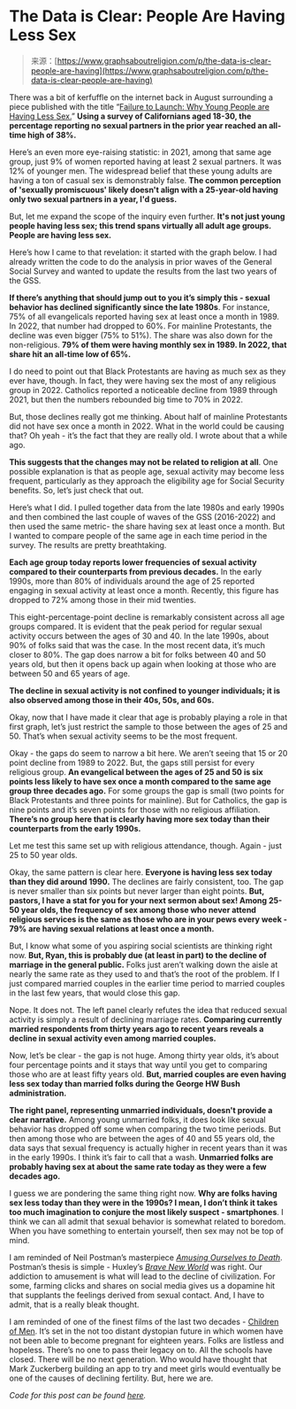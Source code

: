 <!--yml
category: 未分类
date: 2024-05-27 14:58:29
-->

# The Data is Clear: People Are Having Less Sex

> 来源：[https://www.graphsaboutreligion.com/p/the-data-is-clear-people-are-having](https://www.graphsaboutreligion.com/p/the-data-is-clear-people-are-having)

There was a bit of kerfuffle on the internet back in August surrounding a piece published with the title “[Failure to Launch: Why Young People are Having Less Sex.](https://www.latimes.com/california/story/2023-08-03/young-adults-less-sex-gen-z-millennials-generations-parents-grandparents)” **Using a survey of Californians aged 18-30, the percentage reporting no sexual partners in the prior year reached an all-time high of 38%.**

Here’s an even more eye-raising statistic: in 2021, among that same age group, just 9% of women reported having at least 2 sexual partners. It was 12% of younger men. The widespread belief that these young adults are having a ton of casual sex is demonstrably false. **The common perception of 'sexually promiscuous' likely doesn't align with a 25-year-old having only two sexual partners in a year, I'd guess.**

But, let me expand the scope of the inquiry even further. **It's not just young people having less sex; this trend spans virtually all adult age groups. People are having less sex.**

Here’s how I came to that revelation: it started with the graph below. I had already written the code to do the analysis in prior waves of the General Social Survey and wanted to update the results from the last two years of the GSS.

**If there’s anything that should jump out to you it’s simply this - sexual behavior has declined significantly since the late 1980s**. For instance, 75% of all evangelicals reported having sex at least once a month in 1989\. In 2022, that number had dropped to 60%. For mainline Protestants, the decline was even bigger (75% to 51%). The share was also down for the non-religious. **79% of them were having monthly sex in 1989\. In 2022, that share hit an all-time low of 65%.**

I do need to point out that Black Protestants are having as much sex as they ever have, though. In fact, they were having sex the most of any religious group in 2022\. Catholics reported a noticeable decline from 1989 through 2021, but then the numbers rebounded big time to 70% in 2022\.

But, those declines really got me thinking. About half of mainline Protestants did not have sex once a month in 2022\. What in the world could be causing that? Oh yeah - it’s the fact that they are really old. I wrote about that a while ago.

**This suggests that the changes may not be related to religion at all**. One possible explanation is that as people age, sexual activity may become less frequent, particularly as they approach the eligibility age for Social Security benefits. So, let’s just check that out.

Here’s what I did. I pulled together data from the late 1980s and early 1990s and then combined the last couple of waves of the GSS (2016-2022) and then used the same metric- the share having sex at least once a month. But I wanted to compare people of the same age in each time period in the survey. The results are pretty breathtaking.

**Each age group today reports lower frequencies of sexual activity compared to their counterparts from previous decades.** In the early 1990s, more than 80% of individuals around the age of 25 reported engaging in sexual activity at least once a month. Recently, this figure has dropped to 72% among those in their mid twenties.

This eight-percentage-point decline is remarkably consistent across all age groups compared. It is evident that the peak period for regular sexual activity occurs between the ages of 30 and 40\. In the late 1990s, about 90% of folks said that was the case. In the most recent data, it’s much closer to 80%. The gap does narrow a bit for folks between 40 and 50 years old, but then it opens back up again when looking at those who are between 50 and 65 years of age.

**The decline in sexual activity is not confined to younger individuals; it is also observed among those in their 40s, 50s, and 60s.**

Okay, now that I have made it clear that age is probably playing a role in that first graph, let’s just restrict the sample to those between the ages of 25 and 50\. That’s when sexual activity seems to be the most frequent.

Okay - the gaps do seem to narrow a bit here. We aren’t seeing that 15 or 20 point decline from 1989 to 2022\. But, the gaps still persist for every religious group. **An evangelical between the ages of 25 and 50 is six points less likely to have sex once a month compared to the same age group three decades ago.** For some groups the gap is small (two points for Black Protestants and three points for mainline). But for Catholics, the gap is nine points and it’s seven points for those with no religious affiliation. **There’s no group here that is clearly having more sex today than their counterparts from the early 1990s.**

Let me test this same set up with religious attendance, though. Again - just 25 to 50 year olds.

Okay, the same pattern is clear here. **Everyone is having less sex today than they did around 1990.** The declines are fairly consistent, too. The gap is never smaller than six points but never larger than eight points. **But, pastors, I have a stat for you for your next sermon about sex! Among 25-50 year olds, the frequency of sex among those who never attend religious services is the same as those who are in your pews every week - 79% are having sexual relations at least once a month.**

But, I know what some of you aspiring social scientists are thinking right now. **But, Ryan, this is probably due (at least in part) to the decline of marriage in the general public.** Folks just aren’t walking down the aisle at nearly the same rate as they used to and that’s the root of the problem. If I just compared married couples in the earlier time period to married couples in the last few years, that would close this gap.

Nope. It does not. The left panel clearly refutes the idea that reduced sexual activity is simply a result of declining marriage rates. **Comparing currently married respondents from thirty years ago to recent years reveals a decline in sexual activity even among married couples.**

Now, let’s be clear - the gap is not huge. Among thirty year olds, it’s about four percentage points and it stays that way until you get to comparing those who are at least fifty years old. **But, married couples are even having less sex today than married folks during the George HW Bush administration.**

**The right panel, representing unmarried individuals, doesn't provide a clear narrative.** Among young unmarried folks, it does look like sexual behavior has dropped off some when comparing the two time periods. But then among those who are between the ages of 40 and 55 years old, the data says that sexual frequency is actually higher in recent years than it was in the early 1990s. I think it’s fair to call that a wash. **Unmarried folks are probably having sex at about the same rate today as they were a few decades ago.**

I guess we are pondering the same thing right now. **Why are folks having sex less today than they were in the 1990s? I mean, I don’t think it takes too much imagination to conjure the most likely suspect - smartphones**. I think we can all admit that sexual behavior is somewhat related to boredom. When you have something to entertain yourself, then sex may not be top of mind.

I am reminded of Neil Postman’s masterpiece *[Amusing Ourselves to Death](https://en.wikipedia.org/wiki/Amusing_Ourselves_to_Death)*. Postman’s thesis is simple - Huxley’s *[Brave New World](https://en.wikipedia.org/wiki/Brave_New_World)* was right. Our addiction to amusement is what will lead to the decline of civilization. For some, farming clicks and shares on social media gives us a dopamine hit that supplants the feelings derived from sexual contact. And, I have to admit, that is a really bleak thought.

I am reminded of one of the finest films of the last two decades - [Children of Men](https://en.wikipedia.org/wiki/Children_of_Men). It’s set in the not too distant dystopian future in which women have not been able to become pregnant for eighteen years. Folks are listless and hopeless. There’s no one to pass their legacy on to. All the schools have closed. There will be no next generation. Who would have thought that Mark Zuckerberg building an app to try and meet girls would eventually be one of the causes of declining fertility. But, here we are.

*Code for this post can be found [here](https://gist.github.com/ryanburge/ccc0d355069ca59742785282e2b5a424).*